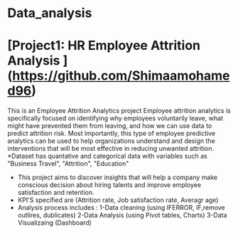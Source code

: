 # Data_analysis

# [Project1: HR Employee Attrition Analysis ] (https://github.com/Shimaamohamed96)
This is an Employee Attrition Analytics project
Employee attrition analytics is specifically focused on identifying why employees voluntarily leave, what might have prevented them from leaving, and how we can use data to predict attrition risk. Most importantly, this type of employee predictive analytics can be used to help organizations understand and design the interventions that will be most effective in reducing unwanted attrition.
*Dataset has quantative and categorical data with variables such as "Business Travel", "Attrition", "Education"
* This project aims to discover insights that will help a company make conscious decision about hiring talents and improve employee satisfaction and retention.
* KPI'S specified are (Attrition rate, Job satisfaction rate, Averagr age)
* Analysis process includes :
1-Data cleaning (using IFERROR, IF,remove outlires, dublicates)
2-Data Analysis (using Pivot tables, Charts)
3-Data Visualizaing (Dashboard)



